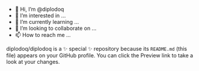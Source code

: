 - 👋 Hi, I’m @diplodoq
- 👀 I’m interested in ...
- 🌱 I’m currently learning ...
- 💞️ I’m looking to collaborate on ...
- 📫 How to reach me ...


diplodoq/diplodoq is a ✨ special ✨ repository because its `README.md` (this file) appears on your GitHub profile.
You can click the Preview link to take a look at your changes.

